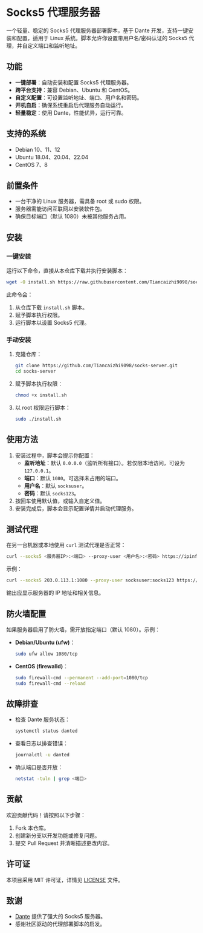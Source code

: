 # Socks5 代理服务器

一个轻量、稳定的 Socks5 代理服务器部署脚本，基于 Dante 开发，支持一键安装和配置，适用于 Linux 系统。脚本允许你设置带用户名/密码认证的 Socks5 代理，并自定义端口和监听地址。

## 功能
- **一键部署**：自动安装和配置 Socks5 代理服务器。
- **跨平台支持**：兼容 Debian、Ubuntu 和 CentOS。
- **自定义配置**：可设置监听地址、端口、用户名和密码。
- **开机自启**：确保系统重启后代理服务自动运行。
- **轻量稳定**：使用 Dante，性能优异，运行可靠。

## 支持的系统
- Debian 10、11、12
- Ubuntu 18.04、20.04、22.04
- CentOS 7、8

## 前置条件
- 一台干净的 Linux 服务器，需具备 root 或 sudo 权限。
- 服务器需能访问互联网以安装软件包。
- 确保目标端口（默认 1080）未被其他服务占用。

## 安装

### 一键安装
运行以下命令，直接从本仓库下载并执行安装脚本：

```bash
wget -O install.sh https://raw.githubusercontent.com/Tiancaizhi9098/socks-server/main/install.sh && chmod +x install.sh && bash install.sh
```

此命令会：
1. 从仓库下载 `install.sh` 脚本。
2. 赋予脚本执行权限。
3. 运行脚本以设置 Socks5 代理。

### 手动安装
1. 克隆仓库：
   ```bash
   git clone https://github.com/Tiancaizhi9098/socks-server.git
   cd socks-server
   ```
2. 赋予脚本执行权限：
   ```bash
   chmod +x install.sh
   ```
3. 以 root 权限运行脚本：
   ```bash
   sudo ./install.sh
   ```

## 使用方法
1. 安装过程中，脚本会提示你配置：
   - **监听地址**：默认 `0.0.0.0`（监听所有接口）。若仅限本地访问，可设为 `127.0.0.1`。
   - **端口**：默认 `1080`。可选择未占用的端口。
   - **用户名**：默认 `socksuser`。
   - **密码**：默认 `socks123`。
2. 按回车使用默认值，或输入自定义值。
3. 安装完成后，脚本会显示配置详情并启动代理服务。

## 测试代理
在另一台机器或本地使用 `curl` 测试代理是否正常：

```bash
curl --socks5 <服务器IP>:<端口> --proxy-user <用户名>:<密码> https://ipinfo.io
```

示例：
```bash
curl --socks5 203.0.113.1:1080 --proxy-user socksuser:socks123 https://ipinfo.io
```

输出应显示服务器的 IP 地址和相关信息。

## 防火墙配置
如果服务器启用了防火墙，需开放指定端口（默认 1080）。示例：

- **Debian/Ubuntu (ufw)**：
  ```bash
  sudo ufw allow 1080/tcp
  ```
- **CentOS (firewalld)**：
  ```bash
  sudo firewall-cmd --permanent --add-port=1080/tcp
  sudo firewall-cmd --reload
  ```

## 故障排查
- 检查 Dante 服务状态：
  ```bash
  systemctl status danted
  ```
- 查看日志以排查错误：
  ```bash
  journalctl -u danted
  ```
- 确认端口是否开放：
  ```bash
  netstat -tuln | grep <端口>
  ```

## 贡献
欢迎贡献代码！请按照以下步骤：
1. Fork 本仓库。
2. 创建新分支以开发功能或修复问题。
3. 提交 Pull Request 并清晰描述更改内容。

## 许可证
本项目采用 MIT 许可证，详情见 [LICENSE](LICENSE) 文件。

## 致谢
- [Dante](https://www.inet.no/dante/) 提供了强大的 Socks5 服务器。
- 感谢社区驱动的代理部署脚本的启发。
